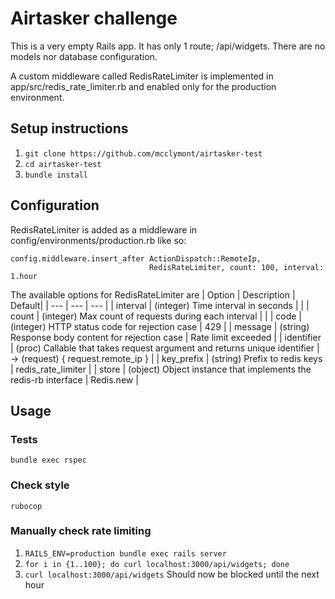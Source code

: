 # Airtasker challenge

This is a very empty Rails app. It has only 1 route; /api/widgets.
There are no models nor database configuration.

A custom middleware called RedisRateLimiter is implemented in app/src/redis_rate_limiter.rb and enabled only for the production environment.

## Setup instructions
1. ```git clone https://github.com/mcclymont/airtasker-test```
2. ```cd airtasker-test```
3. ```bundle install```

## Configuration
RedisRateLimiter is added as a middleware in config/environments/production.rb like so:
```
config.middleware.insert_after ActionDispatch::RemoteIp,
                               RedisRateLimiter, count: 100, interval: 1.hour
```
The available options for RedisRateLimiter are
| Option | Description | Default|
| --- | --- | --- |
| interval | (integer) Time interval in seconds | |
| count | (integer) Max count of requests during each interval | |
| code | (integer) HTTP status code for rejection case | 429 |
| message | (string) Response body content for rejection case | Rate limit exceeded |
| identifier | (proc) Callable that takes request argument and returns unique identifier | -> (request) { request.remote_ip } |
| key_prefix | (string) Prefix to redis keys | redis_rate_limiter |
| store | (object) Object instance that implements the redis-rb interface | Redis.new |

## Usage

### Tests
```bundle exec rspec```
### Check style
```rubocop```
### Manually check rate limiting
1. ```RAILS_ENV=production bundle exec rails server```
2. ```for i in {1..100}; do curl localhost:3000/api/widgets; done```
3. ```curl localhost:3000/api/widgets``` Should now be blocked until the next hour

